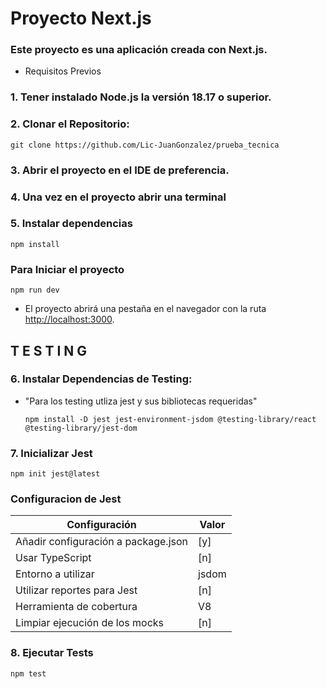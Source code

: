 # Proyecto Next.js

### Este proyecto es una aplicación creada con Next.js.

- Requisitos Previos

### 1. Tener instalado Node.js la versión 18.17 o superior.

### 2. Clonar el Repositorio:

    git clone https://github.com/Lic-JuanGonzalez/prueba_tecnica

### 3. Abrir el proyecto en el IDE de preferencia.
### 4. Una vez en el proyecto abrir una terminal

### 5. Instalar dependencias
    npm install

### Para Iniciar el proyecto
    npm run dev

- El proyecto abrirá una pestaña en el navegador con la ruta [http://localhost:3000](http://localhost:3000).

## T E S T I N G

### 6. Instalar Dependencias de Testing:

- "Para los testing utliza jest y sus bibliotecas requeridas"

      npm install -D jest jest-environment-jsdom @testing-library/react @testing-library/jest-dom

### 7. Inicializar Jest
    
    npm init jest@latest

### Configuracion de Jest

| Configuración                   | Valor    |
|---------------------------------|----------|
| Añadir configuración a package.json | [y]      |
| Usar TypeScript                 | [n]      |
| Entorno a utilizar              | jsdom    |
| Utilizar reportes para Jest     | [n]      |
| Herramienta de cobertura        | V8       |
| Limpiar ejecución de los mocks  | [n]      |

### 8. Ejecutar Tests
    npm test



